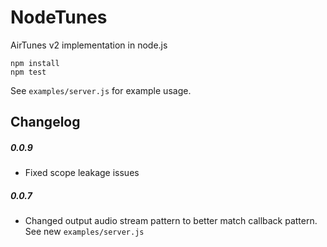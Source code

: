 NodeTunes
=========

AirTunes v2 implementation in node.js

```
npm install
npm test
```

See ```examples/server.js``` for example usage.

Changelog
---------

##### 0.0.9
- Fixed scope leakage issues

##### 0.0.7
- Changed output audio stream pattern to better match callback pattern. See new ```examples/server.js```

